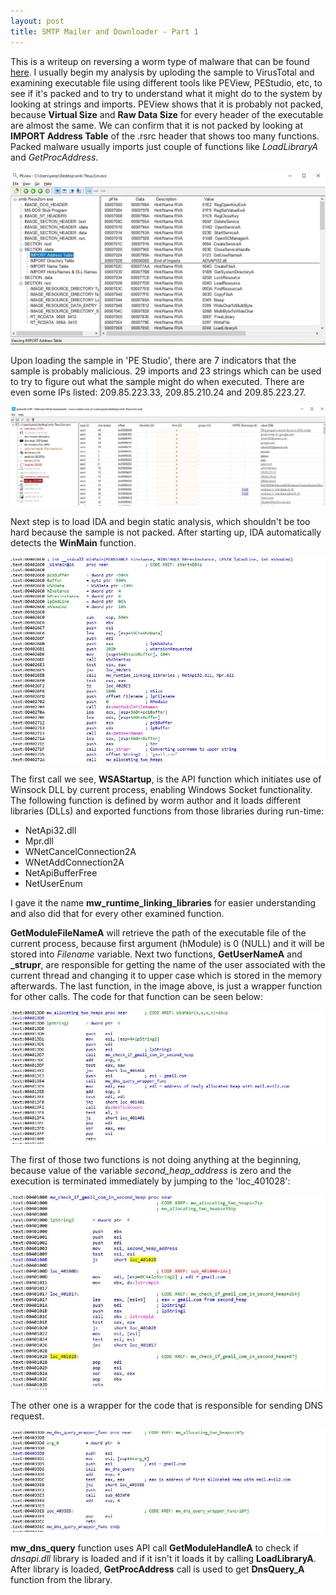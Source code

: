```yaml
---
layout: post
title: SMTP Mailer and Downloader - Part 1
---
```


This is a writeup on reversing a worm type of malware that can be found [here](https://github.com/fabrimagic72/malware-samples/blob/master/Downloader-CUZ/smb-7teux2sm.zip).
I usually begin my analysis by uploding the sample to VirusTotal and examining executable file using different tools like PEView, PEStudio, etc, to see if it's packed and to try to understand what it might do to the system by looking at strings and imports.
PEView shows that it is probably not packed, because **Virtual Size** and **Raw Data Size** for every header of the executable are almost the same. We can confirm that it is not packed by looking at **IMPORT Address Table** of the .rsrc header that shows too many functions. Packed malware usually imports just couple of functions like *LoadLibraryA* and *GetProcAddress*.

![PEView](/images/SMTP_Worm/peviewimg.JPG)

Upon loading the sample in 'PE Studio', there are 7 indicators that the sample is probably malicious. 29 imports and 23 strings which can be used to try to 
figure out what the sample might do when executed. There are even some IPs listed: 209.85.223.33, 209.85.210.24 and 209.85.223.27.

![PE Studio](/images/SMTP_Worm/pestudioimg.JPG)

Next step is to load IDA and begin static analysis, which shouldn't be too hard because the sample is not packed.
After starting up, IDA automatically detects the **WinMain** function.

![WinMain](/images/SMTP_Worm/idawinmain.JPG)

The first call we see, **WSAStartup**, is the API function which initiates use of Winsock DLL by current process, enabling Windows Socket functionality.
The following function is defined by worm author and it  loads different libraries (DLLs) and exported functions from those libraries during run-time:
* NetApi32.dll
* Mpr.dll
* WNetCancelConnection2A
* WNetAddConnection2A
* NetApiBufferFree
* NetUserEnum

I gave it the name **mw_runtime_linking_libraries** for easier understanding and also did that for every other examined function.

**GetModuleFileNameA** will retrieve the path of the executable file of the current process, because first argument (hModule) is 0 (NULL) and it will be stored into *Filename* variable.
Next two functions, **GetUserNameA** and **_strupr**, are responsible for getting the name of the user associated with the current thread and changing it to 
upper case which is stored in the memory afterwards.
The last function, in the image above, is just a wrapper function for other calls. The code for that function can be seen below:

![mw_allocate_two_heaps](/images/SMTP_Worm/mw_allocating_two_heaps.JPG)

The first of those two functions is not doing anything at the beginning, because value of the variable *second_heap_address* is zero and the execution is 
terminated immediately by jumping to the 'loc_401028':

![Check if gmail.com in second allocated memory](/images/SMTP_Worm/mw_check_if_gmail_com_in_second_heap_1.JPG)

The other one is a wrapper for the code that is responsible for sending DNS request.

![Dns query wrapper](/images/SMTP_Worm/mw_dns_query_wrapper.JPG)

**mw_dns_query** function uses API call **GetModuleHandleA** to check if *dnsapi.dll* library is loaded and if it isn't it loads it by calling **LoadLibraryA**. After library is loaded, **GetProcAddress** call is used to get **DnsQuery_A** function from the library.

